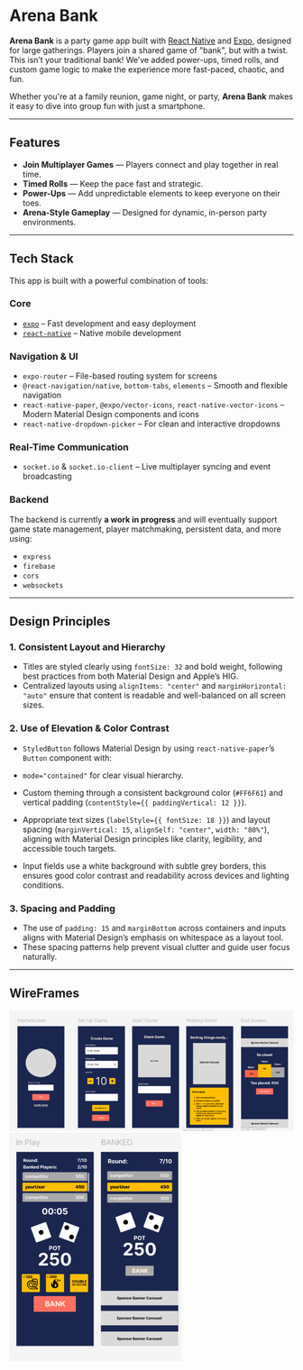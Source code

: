 # Arena Bank

**Arena Bank** is a party game app built with [React Native](https://reactnative.dev/) and [Expo](https://expo.dev/), designed for large gatherings. Players join a shared game of "bank", but with a twist. This isn’t your traditional bank! We’ve added power-ups, timed rolls, and custom game logic to make the experience more fast-paced, chaotic, and fun.

Whether you're at a family reunion, game night, or party, **Arena Bank** makes it easy to dive into group fun with just a smartphone.

---

## Features

- **Join Multiplayer Games** — Players connect and play together in real time.
- **Timed Rolls** — Keep the pace fast and strategic.
- **Power-Ups** — Add unpredictable elements to keep everyone on their toes.
- **Arena-Style Gameplay** — Designed for dynamic, in-person party environments.

---

## Tech Stack

This app is built with a powerful combination of tools:

### Core

- [`expo`](https://expo.dev/) – Fast development and easy deployment
- [`react-native`](https://reactnative.dev/) – Native mobile development

### Navigation & UI

- `expo-router` – File-based routing system for screens
- `@react-navigation/native`, `bottom-tabs`, `elements` – Smooth and flexible navigation
- `react-native-paper`, `@expo/vector-icons`, `react-native-vector-icons` – Modern Material Design components and icons
- `react-native-dropdown-picker` – For clean and interactive dropdowns

### Real-Time Communication

- `socket.io` & `socket.io-client` – Live multiplayer syncing and event broadcasting

### Backend

The backend is currently **a work in progress** and will eventually support game state management, player matchmaking, persistent data, and more using:

- `express`
- `firebase`
- `cors`
- `websockets`

---

## Design Principles

### 1. Consistent Layout and Hierarchy

- Titles are styled clearly using `fontSize: 32` and bold weight, following best practices from both Material Design and Apple’s HIG.
- Centralized layouts using `alignItems: "center"` and `marginHorizontal: "auto"` ensure that content is readable and well-balanced on all screen sizes.

### 2. Use of Elevation & Color Contrast

- `StyledButton` follows Material Design by using `react-native-paper`’s `Button` component with:

- `mode="contained"` for clear visual hierarchy.
- Custom theming through a consistent background color (`#FF6F61`) and vertical padding (`contentStyle={{ paddingVertical: 12 }}`).
- Appropriate text sizes (`labelStyle={{ fontSize: 18 }}`) and layout spacing (`marginVertical: 15`, `alignSelf: "center"`, `width: "80%"`), aligning with Material Design principles like clarity, legibility, and accessible touch targets.

- Input fields use a white background with subtle grey borders, this ensures good color contrast and readability across devices and lighting conditions.

### 3. Spacing and Padding

- The use of `padding: 15` and `marginBottom` across containers and inputs aligns with Material Design’s emphasis on whitespace as a layout tool.
- These spacing patterns help prevent visual clutter and guide user focus naturally.

---

## WireFrames

![Screens](./design.png)
![Screens](./design2.png)
